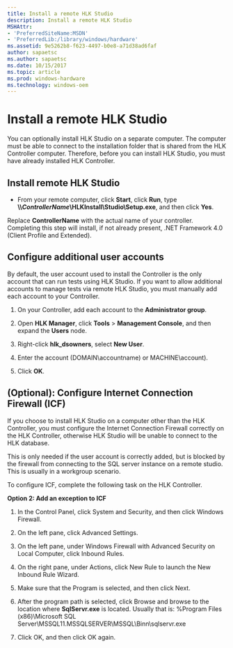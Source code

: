 ```yaml
---
title: Install a remote HLK Studio
description: Install a remote HLK Studio
MSHAttr:
- 'PreferredSiteName:MSDN'
- 'PreferredLib:/library/windows/hardware'
ms.assetid: 9e5262b8-f623-4497-b0e8-a71d38ad6faf
author: sapaetsc
ms.author: sapaetsc
ms.date: 10/15/2017
ms.topic: article
ms.prod: windows-hardware
ms.technology: windows-oem
---
```


# Install a remote HLK Studio


You can optionally install HLK Studio on a separate computer. The computer must be able to connect to the installation folder that is shared from the HLK Controller computer. Therefore, before you can install HLK Studio, you must have already installed HLK Controller.

## <span id="Install_remote_HLK_Studio"></span><span id="install_remote_hlk_studio"></span><span id="INSTALL_REMOTE_HLK_STUDIO"></span>Install remote HLK Studio


-   From your remote computer, click **Start**, click **Run**, type **\\\\*ControllerName*\\HLKInstall\\Studio\\Setup.exe**, and then click **Yes**.

Replace **ControllerName** with the actual name of your controller. Completing this step will install, if not already present, .NET Framework 4.0 (Client Profile and Extended).

## <span id="Configure_additional_user_accounts"></span><span id="configure_additional_user_accounts"></span><span id="CONFIGURE_ADDITIONAL_USER_ACCOUNTS"></span>Configure additional user accounts


By default, the user account used to install the Controller is the only account that can run tests using HLK Studio. If you want to allow additional accounts to manage tests via remote HLK Studio, you must manually add each account to your Controller.

1.  On your Controller, add each account to the **Administrator group**.

2.  Open **HLK Manager**, click **Tools** &gt; **Management Console**, and then expand the **Users** node.

3.  Right-click **hlk\_dsowners**, select **New User**.

4.  Enter the account (DOMAIN\\accountname) or MACHINE\\account).

5.  Click **OK**.

## <span id="_Optional___Configure_Internet_Connection_Firewall__ICF_"></span><span id="_optional___configure_internet_connection_firewall__icf_"></span><span id="_OPTIONAL___CONFIGURE_INTERNET_CONNECTION_FIREWALL__ICF_"></span>(Optional): Configure Internet Connection Firewall (ICF)


If you choose to install HLK Studio on a computer other than the HLK Controller, you must configure the Internet Connection Firewall correctly on the HLK Controller, otherwise HLK Studio will be unable to connect to the HLK database.

This is only needed if the user account is correctly added, but is blocked by the firewall from connecting to the SQL server instance on a remote studio. This is usually in a workgroup scenario.

To configure ICF, complete the following task on the HLK Controller.

**Option 2: Add an exception to ICF**

1.  In the Control Panel, click System and Security, and then click Windows Firewall.

2.  On the left pane, click Advanced Settings.

3.  On the left pane, under Windows Firewall with Advanced Security on Local Computer, click Inbound Rules.

4.  On the right pane, under Actions, click New Rule to launch the New Inbound Rule Wizard.

5.  Make sure that the Program is selected, and then click Next.

6.  After the program path is selected, click Browse and browse to the location where **SqlServr.exe** is located. Usually that is: %Program Files (x86)\\Microsoft SQL Server\\MSSQL11.MSSQLSERVER\\MSSQL\\Binn\\sqlservr.exe

7.  Click OK, and then click OK again.

 

 







